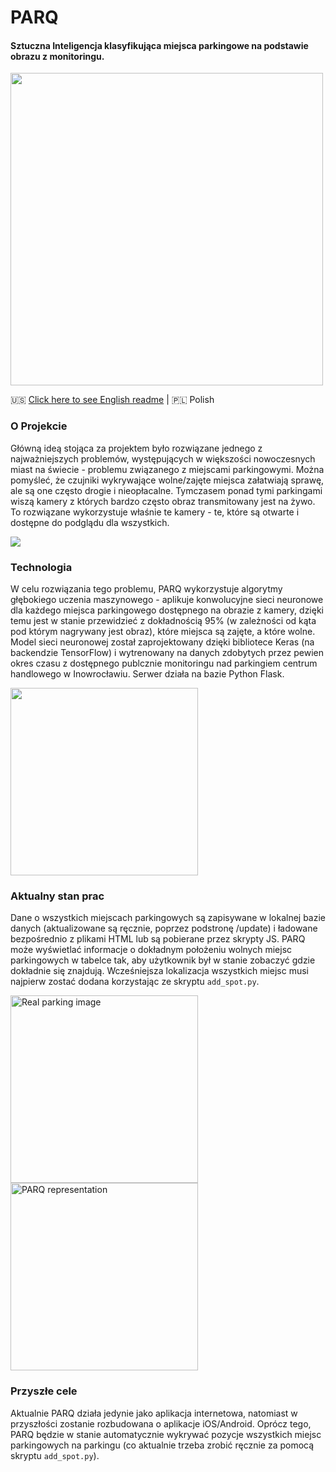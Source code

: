 # PARQ
#### Sztuczna Inteligencja klasyfikująca miejsca parkingowe na podstawie obrazu z monitoringu.

<img src="https://raw.githubusercontent.com/gstark0/Parq/master/images/logo.png" width="500">

🇺🇸 <a href="https://github.com/gstark0/Parq/blob/master/README.md">Click here to see English readme</a> | 🇵🇱 Polish
### O Projekcie
Główną ideą stojąca za projektem było rozwiązane jednego z najważniejszych problemów, występujących w większości nowoczesnych miast na świecie - problemu związanego z miejscami parkingowymi. Można pomyśleć, że czujniki wykrywające wolne/zajęte miejsca załatwiają sprawę, ale są one często drogie i nieopłacalne. Tymczasem ponad tymi parkingami wiszą kamery z których bardzo często obraz transmitowany jest na żywo. To rozwiązane wykorzystuje właśnie te kamery - te, które są otwarte i dostępne do podglądu dla wszystkich.

![](https://raw.githubusercontent.com/gstark0/Parq/master/images/2.png)

### Technologia
W celu rozwiązania tego problemu, PARQ wykorzystuje algorytmy głębokiego uczenia maszynowego - aplikuje konwolucyjne sieci neuronowe dla każdego miejsca parkingowego dostępnego na obrazie z kamery, dzięki temu jest w stanie przewidzieć z dokładnością 95% (w zależności od kąta pod którym nagrywany jest obraz), które miejsca są zajęte, a które wolne. Model sieci neuronowej został zaprojektowany dzięki bibliotece Keras (na backendzie TensorFlow) i wytrenowany na danych zdobytych przez pewien okres czasu z dostępnego publcznie monitoringu nad parkingiem centrum handlowego w Inowrocławiu. Serwer działa na bazie Python Flask.

<img src="https://raw.githubusercontent.com/gstark0/Parq/master/images/mobile.png" width="300">

### Aktualny stan prac
Dane o wszystkich miejscach parkingowych są zapisywane w lokalnej bazie danych (aktualizowane są ręcznie, poprzez podstronę /update) i ładowane bezpośrednio z plikami HTML lub są pobierane przez skrypty JS. PARQ może wyświetlać informacje o dokładnym położeniu wolnych miejsc parkingowych w tabelce tak, aby użytkownik był w stanie zobaczyć gdzie dokładnie się znajdują. Wcześniejsza lokalizacja wszystkich miejsc musi najpierw zostać dodana korzystając ze skryptu `add_spot.py`.

<img alt="Real parking image" src="https://raw.githubusercontent.com/gstark0/Parq/master/images/single_column_real.png" width="300"><img alt="PARQ representation" src="https://raw.githubusercontent.com/gstark0/Parq/master/images/single_column.png" width="300">

### Przyszłe cele
Aktualnie PARQ działa jedynie jako aplikacja internetowa, natomiast w przyszłości zostanie rozbudowana o aplikacje iOS/Android. Oprócz tego, PARQ będzie w stanie automatycznie wykrywać pozycje wszystkich miejsc parkingowych na parkingu (co aktualnie trzeba zrobić ręcznie za pomocą skryptu `add_spot.py`).
